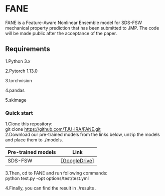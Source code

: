 # FANE
FANE is a Feature-Aware Nonlinear Ensemble model for SDS-FSW mechanical property prediction that has been submitted to JMP. The code will be made public after the acceptance of the paper.
## Requirements
1.Python 3.x    

2.Pytorch 1.13.0  

3.torchvision  

4.pandas 

5.skimage

### Quick start
1.Clone this repository:  
git clone https://github.com/TJU-IRA/FANE.git  
2.Download our pre-trained models from the links below, unzip the models and place them to <td bgcolor=gray>./models. </td>

<table class="tg"><thead>
  <tr>
    <th class="tg-c3ow">Pre-trained models</th>
    <th class="tg-c3ow">Link</th>
  </tr></thead>
<tbody>
  <tr>
    <td class="tg-c3ow">SDS-FSW</td>
    <td class="tg-c3ow"><a href="https://drive.google.com/drive/folders/1jq6xowAfEymklsMCwllfrJ26723_yBcR?usp=sharing" target="_blank" rel="noopener noreferrer">[GoogleDrive]</a></td>
  </tr>

</tbody>
</table>

3.Then, cd to <td bgcolor=gray>FANE</td> and run  following commands:  
python test.py -opt options/test/test.yml

4.Finally, you can find the result in <td bgcolor=gray>./results .
